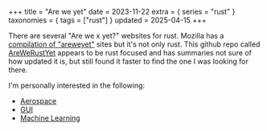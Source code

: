 +++
title = "Are we yet"
date = 2023-11-22
extra = { series = "rust" }
taxonomies = { tags = ["rust"] }
updated = 2025-04-15
+++

There are several "Are we x yet?" websites for rust. Mozilla has a [compilation of "areweyet"](https://wiki.mozilla.org/Areweyet) sites but it's not only rust. This github repo called [AreWeRustYet](https://github.com/UgurcanAkkok/AreWeRustYet) appears to be rust focused and has summaries not sure of how updated it is, but still found it faster to find the one I was looking for there.

I'm personally interested in the following:

- [Aerospace](https://aerorust.org/catalogue/)
- [GUI](https://areweguiyet.com/)
- [Machine Learning](https://www.arewelearningyet.com/)
